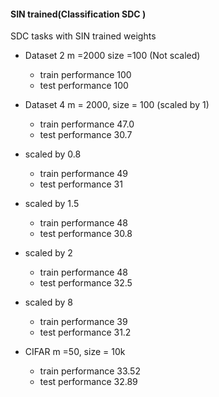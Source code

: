 #### SIN trained(Classification SDC )

SDC tasks with SIN trained weights
- Dataset 2 m =2000 size =100 (Not scaled)
   - train performance 100
   - test performance 100

- Dataset 4 m = 2000, size = 100 (scaled by 1)
   - train performance 47.0
   - test performance 30.7
- scaled by 0.8
    - train performance 49
    - test performance 31
- scaled by 1.5
    - train performance 48
    - test performance   30.8
- scaled by 2
    - train performance 48
    - test performance 32.5
- scaled by 8
    - train performance 39
    - test performance 31.2

- CIFAR m =50, size = 10k

   - train performance 33.52
   - test performance 32.89
